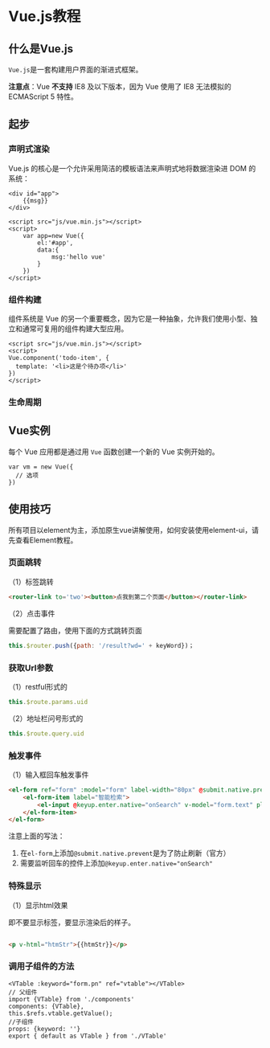 # Vue.js教程

## 什么是Vue.js

`Vue.js`是一套构建用户界面的渐进式框架。

**注意点**：Vue **不支持** IE8 及以下版本，因为 Vue 使用了 IE8 无法模拟的 ECMAScript 5 特性。

## 起步

### 声明式渲染

Vue.js 的核心是一个允许采用简洁的模板语法来声明式地将数据渲染进 DOM 的系统：

```vue
<div id="app">
    {{msg}}
</div>

<script src="js/vue.min.js"></script>
<script>
    var app=new Vue({
        el:'#app',
        data:{
            msg:'hello vue'
        }
    })
</script>
```

### 组件构建

组件系统是 Vue 的另一个重要概念，因为它是一种抽象，允许我们使用小型、独立和通常可复用的组件构建大型应用。

```vue
<script src="js/vue.min.js"></script>
<script>
Vue.component('todo-item', {
  template: '<li>这是个待办项</li>'
})
</script>
```

### 生命周期



## Vue实例

每个 Vue 应用都是通过用 `Vue` 函数创建一个新的 Vue 实例开始的。

```vue
var vm = new Vue({
  // 选项
})
```

## 使用技巧

所有项目以element为主，添加原生vue讲解使用，如何安装使用element-ui，请先查看Element教程。

### 页面跳转

（1）标签跳转

```html
<router-link to='two'><button>点我到第二个页面</button></router-link>
```

（2）点击事件

需要配置了路由，使用下面的方式跳转页面

```javascript
this.$router.push({path: '/result?wd=' + keyWord})；
```

### 获取Url参数

（1）restful形式的

```js
this.$route.params.uid
```

（2）地址栏问号形式的

```javascript
this.$route.query.uid
```

### 触发事件

（1）输入框回车触发事件

```html
<el-form ref="form" :model="form" label-width="80px" @submit.native.prevent>
	<el-form-item label="智能检索">
		<el-input @keyup.enter.native="onSearch" v-model="form.text" placeholder="请输入要检索的信息"></el-input>
	</el-form-item>
</el-form>
```

注意上面的写法：

1. 在`el-form`上添加`@submit.native.prevent`是为了防止刷新（官方）
2. 需要监听回车的控件上添加`@keyup.enter.native="onSearch"`

### 特殊显示

（1）显示html效果

即不要显示标签，要显示渲染后的样子。

```html

<p v-html="htmStr">{{htmStr}}</p>

```

### 调用子组件的方法

```vue
<VTable :keyword="form.pn" ref="vtable"></VTable>
// 父组件
import {VTable} from './components'
components: {VTable},
this.$refs.vtable.getValue();
//子组件
props: {keyword: ''}
export { default as VTable } from './VTable'
```

